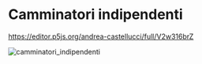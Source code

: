 # Camminatori indipendenti

https://editor.p5js.org/andrea-castellucci/full/V2w316brZ

![camminatori_indipendenti](https://user-images.githubusercontent.com/75098849/112559942-572abf80-8dd2-11eb-9e64-831a7cae4393.jpg)


